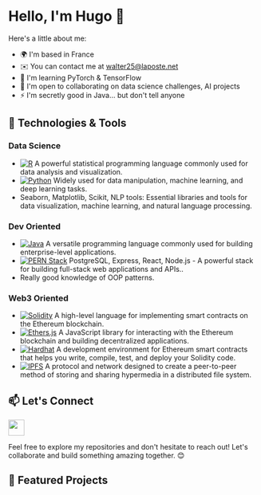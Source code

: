 # Hello, I'm Hugo 👋

Here's a little about me:

*   🌍  I'm based in France
*   ✉️  You can contact me at [walter25@laposte.net](mailto:walter25@laposte.net)
*   🧠  I'm learning PyTorch & TensorFlow
*   🤝  I'm open to collaborating on data science challenges, AI projects
*   ⚡  I'm secretly good in Java... but don't tell anyone

## 🔧 Technologies & Tools

### Data Science
- [![R](https://img.shields.io/badge/-R-276DC3?style=flat&logo=R&logoColor=white)](https://www.r-project.org/) A powerful statistical programming language commonly used for data analysis and visualization.
- [![Python](https://img.shields.io/badge/-Python-3776AB?style=flat&logo=Python&logoColor=white)](https://www.python.org/) Widely used for data manipulation, machine learning, and deep learning tasks.
- Seaborn, Matplotlib, Scikit, NLP tools: Essential libraries and tools for data visualization, machine learning, and natural language processing.

### Dev Oriented
- [![Java](https://img.shields.io/badge/-Java-007396?style=flat&logo=Java&logoColor=white)](https://www.java.com/) A versatile programming language commonly used for building enterprise-level applications.
- [![PERN Stack](https://img.shields.io/badge/PERN-000000?style=flat&logo=PostgreSQL&logoColor=white)](https://www.postgresql.org/) PostgreSQL, Express, React, Node.js - A powerful stack for building full-stack web applications and APIs..
- Really good knowledge of OOP patterns.

### Web3 Oriented
- [![Solidity](https://img.shields.io/badge/-Solidity-363636?style=flat&logo=Solidity&logoColor=white)](https://soliditylang.org/) A high-level language for implementing smart contracts on the Ethereum blockchain.
- [![Ethers.js](https://img.shields.io/badge/-Ethers.js-F68D12?style=flat&logo=ethereum&logoColor=white)](https://docs.ethers.io/v5/) A JavaScript library for interacting with the Ethereum blockchain and building decentralized applications.
- [![Hardhat](https://img.shields.io/badge/-Hardhat-4630EB?style=flat&logo=Hardhat&logoColor=white)](https://hardhat.org/) A development environment for Ethereum smart contracts that helps you write, compile, test, and deploy your Solidity code.
- [![IPFS](https://img.shields.io/badge/-IPFS-65C2CB?style=flat&logo=IPFS&logoColor=white)](https://ipfs.io/) A protocol and network designed to create a peer-to-peer method of storing and sharing hypermedia in a distributed file system.



## 📫 Let's Connect

<p align="left"> <a href="https://www.linkedin.com/in/hugo-walter-774960142" target="_blank" rel="noreferrer"> <picture> <source media="(prefers-color-scheme: dark)" srcset="https://raw.githubusercontent.com/danielcranney/readme-generator/main/public/icons/socials/linkedin-dark.svg" /> <source media="(prefers-color-scheme: light)" srcset="https://raw.githubusercontent.com/danielcranney/readme-generator/main/public/icons/socials/linkedin.svg" /> <img src="https://raw.githubusercontent.com/danielcranney/readme-generator/main/public/icons/socials/linkedin.svg" width="32" height="32" /> </picture> </a></p>

Feel free to explore my repositories and don't hesitate to reach out! Let's collaborate and build something amazing together. 😊


## 🌟 Featured Projects
